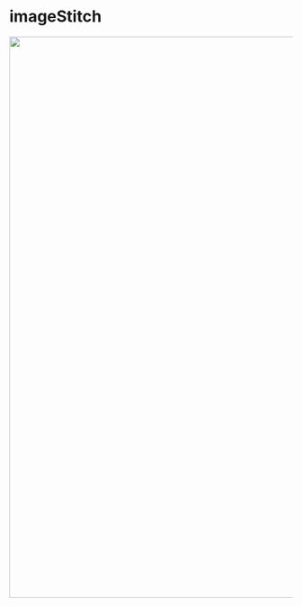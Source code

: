 # imageStitch
<p align="center">
<img src="https://github.com/joshyeram/imageStitch/blob/main/finalmod10.png", width="1000"/>
</p>
